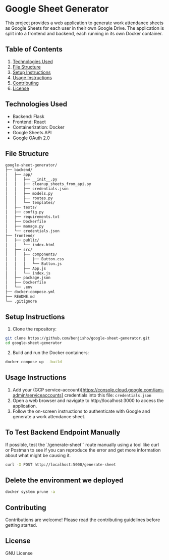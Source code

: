 # Google Sheet Generator

This project provides a web application to generate work attendance sheets as Google Sheets for each user in their own Google Drive. The application is split into a frontend and backend, each running in its own Docker container.

## Table of Contents

1. [Technologies Used](#technologies-used)
2. [File Structure](#file-structure)
3. [Setup Instructions](#setup-instructions)
4. [Usage Instructions](#usage-instructions)
5. [Contributing](#contributing)
6. [License](#license)

## Technologies Used

- Backend: Flask
- Frontend: React
- Containerization: Docker
- Google Sheets API
- Google OAuth 2.0

## File Structure

```bash
google-sheet-generator/
├── backend/
│   ├── app/
│   │   ├── __init__.py
│   │   ├── cleanup_sheets_from_api.py
│   │   ├── credentials.json
│   │   ├── models.py
│   │   ├── routes.py
│   │   └── templates/
│   ├── tests/
│   ├── config.py
│   ├── requirements.txt
│   ├── Dockerfile
│   ├── manage.py
│   └── credentials.json
├── frontend/
│   ├── public/
│   │   └── index.html
│   ├── src/
│   │   ├── components/
│   │   │   ├── Button.css
│   │   │   └── Button.js
│   │   ├── App.js
│   │   └── index.js
│   ├── package.json
│   ├── Dockerfile
│   └── .env
├── docker-compose.yml
├── README.md
└── .gitignore
```

## Setup Instructions

1. Clone the repository:
```bash
git clone https://github.com/benjisho/google-sheet-generator.git
cd google-sheet-generator
```

2. Build and run the Docker containers:
```bash
docker-compose up --build
```

## Usage Instructions

1. Add your (GCP service-account)[https://console.cloud.google.com/iam-admin/serviceaccounts] credentials into this file: `credentials.json`
2.  Open a web browser and navigate to http://localhost:3000 to access the application.
3. Follow the on-screen instructions to authenticate with Google and generate a work attendance sheet.

## To Test Backend Endpoint Manually

If possible, test the `/generate-sheet`` route manually using a tool like curl or Postman to see if you can reproduce the error and get more information about what might be causing it.
```bash
curl -X POST http://localhost:5000/generate-sheet
```

## Delete the environment we deployed

```bash
docker system prune -a
```
## Contributing
Contributions are welcome! Please read the contributing guidelines before getting started.

## License
GNU License